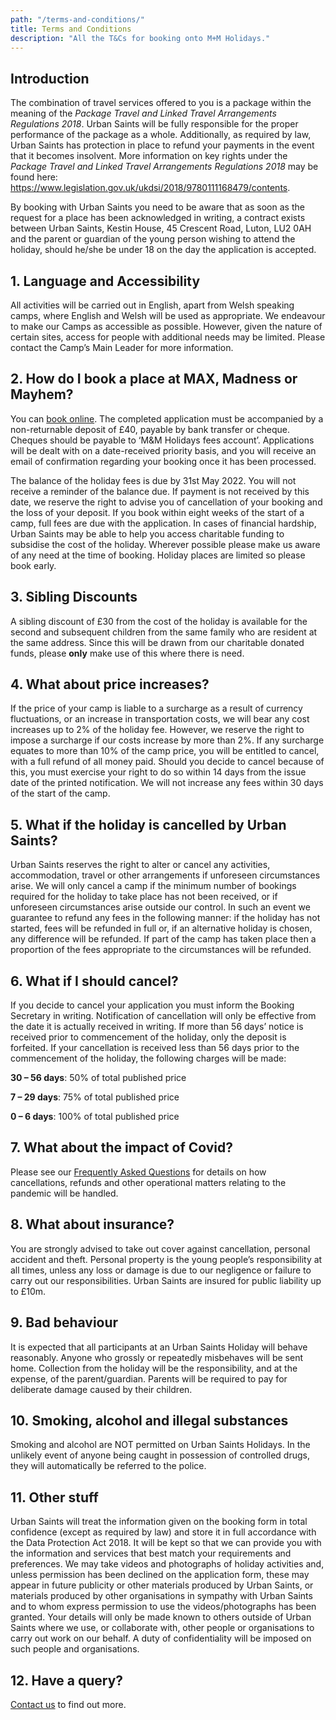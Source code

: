 ```yaml
---
path: "/terms-and-conditions/"
title: Terms and Conditions
description: "All the T&Cs for booking onto M+M Holidays."
---
```


## Introduction
The combination of travel services offered to you is a package within the meaning of the *Package Travel and Linked Travel Arrangements Regulations 2018*. Urban Saints will be fully responsible for the proper performance of the package as a whole. Additionally, as required by law, Urban Saints has protection in place to refund your payments in the event that it becomes insolvent. More information on key rights under the *Package Travel and Linked Travel Arrangements Regulations 2018* may be found here: <https://www.legislation.gov.uk/ukdsi/2018/9780111168479/contents>.

By booking with Urban Saints you need to be aware that as soon as the request for a place has been acknowledged in writing, a contract exists between Urban Saints, Kestin House, 45 Crescent Road, Luton, LU2 0AH and the parent or guardian of the young person wishing to attend the holiday, should he/she be under 18 on the day the application is accepted.

## 1. Language and Accessibility
All activities will be carried out in English, apart from Welsh speaking camps, where English and Welsh will be used as appropriate. We endeavour to make our Camps as accessible as possible. However, given the nature of certain sites, access for people with additional needs may be limited. Please contact the Camp’s Main Leader for more information.

## 2. How do I book a place at MAX, Madness or Mayhem?
You can [book online](/booking). The completed application must be accompanied by a non-returnable deposit of £40, payable by bank transfer or cheque. Cheques should be payable to ‘M&M Holidays fees account’. Applications will be dealt with on a date-received priority basis, and you will receive an email of confirmation regarding your booking once it has been processed.

The balance of the holiday fees is due by 31st May 2022. You will not receive a reminder of the balance due. If payment is not received by this date, we reserve the right to advise you of cancellation of your booking and the loss of your deposit. If you book within eight weeks of the start of a camp, full fees are due with the application. In cases of financial hardship, Urban Saints may be able to help you access charitable funding to subsidise the cost of the holiday. Wherever possible please make us aware of any need at the time of booking. Holiday places are limited so please book early.

## 3. Sibling Discounts

A sibling discount of £30 from the cost of the holiday is available for the second and subsequent children from the same family who are resident at the same address. Since this will be drawn from our charitable donated funds, please **only** make use of this where there is need.

## 4. What about price increases?

If the price of your camp is liable to a surcharge as a result of currency fluctuations, or an increase in transportation costs, we will bear any cost increases up to 2% of the holiday fee. However, we reserve the right to impose a surcharge if our costs increase by more than 2%. If any surcharge equates to more than 10% of the camp price, you will be entitled to cancel, with a full refund of all money paid. Should you decide to cancel because of this, you must exercise your right to do so within 14 days from the issue date of the printed notification. We will not increase any fees within 30 days of the start of the camp.

## 5. What if the holiday is cancelled by Urban Saints?

Urban Saints reserves the right to alter or cancel any activities, accommodation, travel or other arrangements if unforeseen circumstances arise. We will only cancel a camp if the minimum number of bookings required for the holiday to take place has not been received, or if unforeseen circumstances arise outside our control. In such an event we guarantee to refund any fees in the following manner: if the holiday has not started, fees will be refunded in full or, if an alternative holiday is chosen, any difference will be refunded. If part of the camp has taken place then a proportion of the fees appropriate to the circumstances will be refunded.

## 6. What if I should cancel?

If you decide to cancel your application you must inform the Booking Secretary in writing. Notification of cancellation will only be effective from the date it is actually received in writing. If more than 56 days’ notice is received prior to commencement of the holiday, only the deposit is forfeited. If your cancellation is received less than 56 days prior to the commencement of the holiday, the following charges will be made:

**30 – 56 days**: 50% of total published price

**7 – 29 days**: 75% of total published price

**0 – 6 days**: 100% of total published price

## 7. What about the impact of Covid?
Please see our [Frequently Asked Questions](https://urbansaints.org/covid-camps-parents) for details on how cancellations, refunds and other operational matters relating to the pandemic will be handled.

## 8. What about insurance?

You are strongly advised to take out cover against cancellation, personal accident and theft. Personal property is the young people’s responsibility at all times, unless any loss or damage is due to our negligence or failure to carry out our responsibilities. Urban Saints are insured for public liability up to £10m.

## 9. Bad behaviour

It is expected that all participants at an Urban Saints Holiday will behave reasonably. Anyone who grossly or repeatedly misbehaves will be sent home. Collection from the holiday will be the responsibility, and at the expense, of the parent/guardian. Parents will be required to pay for deliberate damage caused by their children.

## 10. Smoking, alcohol and illegal substances

Smoking and alcohol are NOT permitted on Urban Saints Holidays. In the unlikely event of anyone being caught in possession of controlled drugs, they will automatically be referred to the police.


## 11. Other stuff

Urban Saints will treat the information given on the booking form in total confidence (except as required by law) and store it in full accordance with the Data Protection Act 2018. It will be kept so that we can provide you with the information and services that best match your requirements and preferences. We may take videos and photographs of holiday activities and, unless permission has been declined on the application form, these may appear in future publicity or other materials produced by Urban Saints, or materials produced by other organisations in sympathy with Urban Saints and to whom express permission to use the videos/photographs has been granted. Your details will only be made known to others outside of Urban Saints where we use, or collaborate with, other people or organisations to carry out work on our behalf. A duty of confidentiality will be imposed on such people and organisations.

## 12. Have a query? 

[Contact us](/contact) to find out more.
